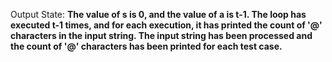Output State: **The value of s is 0, and the value of a is t-1. The loop has executed t-1 times, and for each execution, it has printed the count of '@' characters in the input string. The input string has been processed and the count of '@' characters has been printed for each test case.**